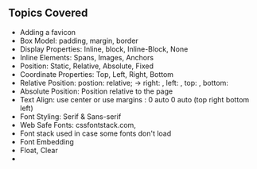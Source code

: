## Topics Covered

- Adding a favicon
- Box Model: padding, margin, border
- Display Properties: Inline, block, Inline-Block, None
- Inline Elements: Spans, Images, Anchors
- Position: Static, Relative, Absolute, Fixed
- Coordinate Properties: Top, Left, Right, Bottom
- Relative Position: postion: relative; -> right: , left: , top: , bottom:
- Absolute Position: Position relative to the page
- Text Align: use center or use margins : 0 auto 0 auto (top right bottom left)
- Font Styling: Serif & Sans-serif
- Web Safe Fonts: cssfontstack.com,
- Font stack used in case some fonts don't load
- Font Embedding
- Float, Clear
-
